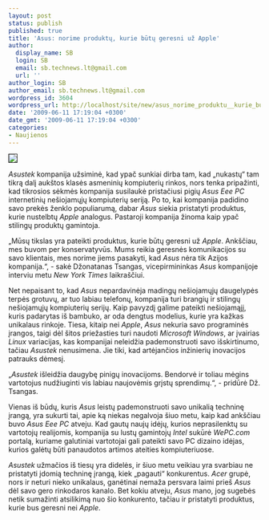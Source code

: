 ```yaml
---
layout: post
status: publish
published: true
title: 'Asus: norime produktų, kurie būtų geresni už Apple'
author:
  display_name: SB
  login: SB
  email: sb.technews.lt@gmail.com
  url: ''
author_login: SB
author_email: sb.technews.lt@gmail.com
wordpress_id: 3604
wordpress_url: http://localhost/site/new/asus_norime_produktu__kurie_butu_geresni_uz_apple/
date: '2009-06-11 17:19:04 +0300'
date_gmt: '2009-06-11 17:19:04 +0300'
categories:
- Naujienos
---
```

<div class="imgright"><img src="http://tbn2.google.com/images?q=tbn:Ibh2plFUmladHM:http://eeepc.net/wp-content/uploads/2009/03/asus-logo.jpg" border="1" /></div>
<p><i>Asustek</i> kompanija užsiminė, kad ypač sunkiai dirba tam, kad „nukastų“ tam tikrą dalį aukštos klasės asmeninių kompiuterių rinkos, nors tenka pripažinti, kad tikrosios sėkmės kompanija susilaukė pristačiusi pigių <i>Asus Eee PC</i> internetinių nešiojamųjų kompiuterių seriją. Po to, kai kompanija padidino savo prekės ženklo populiarumą, dabar <i>Asus</i> siekia pristatyti produktus, kurie nustelbtų <i>Apple</i> analogus. Pastaroji kompanija žinoma kaip ypač stilingų produktų gamintoja.</p>
<p>„Mūsų tikslas yra pateikti produktus, kurie būtų geresni už <i>Apple</i>. Ankščiau, mes buvom per konservatyvūs. Mums reikia geresnės komunikacijos su savo klientais, mes norime jiems pasakyti, kad <i>Asus</i> nėra tik Azijos kompanija.“, - sakė Džonatanas Tsangas, vicepirmininkas <i>Asus</i> kompanijoje interviu metu <i>New York Times</i> laikraščiui.</p>
<p>Net nepaisant to, kad <i>Asus</i> nepardavinėja madingų nešiojamųjų daugelypės terpės grotuvų, ar tuo labiau telefonų, kompanija turi brangių ir stilingų nešiojamųjų kompiuterių serijų. Kaip pavyzdį galime pateikti nešiojamąjį, kuris padarytas iš bambuko, ar oda dengtus modelius, kurie yra kažkas unikalaus rinkoje. Tiesa, kitaip nei <i>Apple</i>, <i>Asus</i> nekuria savo programinės įrangos, taigi dėl šitos priežasties turi naudoti <i>Microsoft Windows</i>, ar įvairias <i>Linux</i> variacijas, kas kompanijai neleidžia pademonstruoti savo išskirtinumo, tačiau <i>Asustek</i> nenusimena. Jie tiki, kad artėjančios inžinierių inovacijos patrauks dėmesį.</p>
<p>„<i>Asustek</i> išleidžia daugybę pinigų inovacijoms. Bendorvė ir toliau mėgins vartotojus nudžiuginti vis labiau naujovėmis grįstų sprendimų.“, - pridūrė Dž. Tsangas.</p>
<p>Vienas iš būdų, kuris <i>Asus</i> leistų pademonstruoti savo unikalią techninę įrangą, yra sukurti tai, apie ką niekas negalvoja šiuo metu, kaip kad ankščiau buvo <i>Asus Eee PC</i> atveju. Kad gautų naujų idėjų, kurios neprasilenktų su vartotojų realijomis, kompanija su lustų gamintojų <i>Intel</i> sukūrė <i>WePC.com</i> portalą, kuriame galutiniai vartotojai gali pateikti savo PC dizaino idėjas, kurios galėtų būti panaudotos artimos ateities kompiuteriuose.</p>
<p><i>Asustek</i> užmačios iš tiesų yra didelės, ir šiuo metu veikiau yra svarbiau ne pristatyti įdomią techninę įrangą, kiek „pagauti“ konkurentus. <i>Acer</i> grupė, nors ir neturi nieko unikalaus, ganėtinai nemaža persvara laimi prieš <i>Asus</i> dėl savo gero rinkodaros kanalo. Bet kokiu atveju, <i>Asus</i> mano, jog sugebės netik sumažinti atsilikimą nuo šio konkurento, tačiau ir pristatyti produktus, kurie bus geresni nei <i>Apple</i>. </p>
